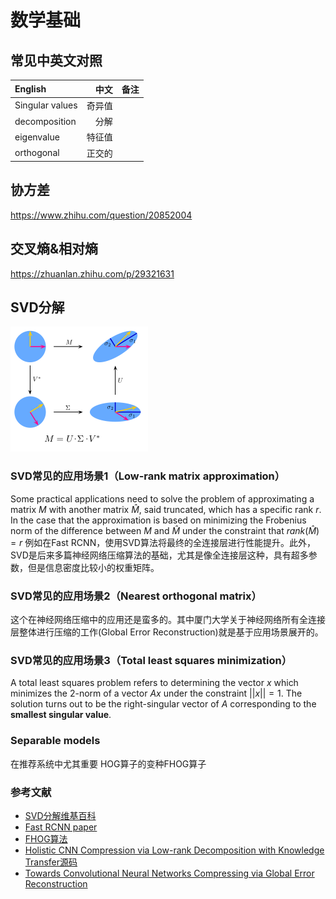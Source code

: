 
# 数学基础
## 常见中英文对照
| English   | 中文 | 备注  |
| :-------- | --------:| :--: |
| Singular values | 奇异值 |  |
|decomposition| 分解||
|eigenvalue |特征值||
|orthogonal | 正交的 ||


## 协方差
https://www.zhihu.com/question/20852004

## 交叉熵&相对熵
https://zhuanlan.zhihu.com/p/29321631


## SVD分解



![@SVD分解示意图](./images/220px-Singular-Value-Decomposition.svg.png)

### SVD常见的应用场景1（Low-rank matrix approximation）
Some practical applications need to solve the problem of approximating a matrix $M$ with another matrix $\hat{M}$, said truncated, which has a specific rank $r$. In the case that the approximation is based on minimizing the Frobenius norm of the difference between $M$ and $\hat{M}$ under the constraint that $rank(\hat{M})=r$
例如在Fast RCNN，使用SVD算法将最终的全连接层进行性能提升。此外，SVD是后来多篇神经网络压缩算法的基础，尤其是像全连接层这种，具有超多参数，但是信息密度比较小的权重矩阵。

### SVD常见的应用场景2（Nearest orthogonal matrix）
这个在神经网络压缩中的应用还是蛮多的。其中厦门大学关于神经网络所有全连接层整体进行压缩的工作(Global Error Reconstruction)就是基于应用场景展开的。

### SVD常见的应用场景3（Total least squares minimization）

A total least squares problem refers to determining the vector $x$ which minimizes the 2-norm of a vector $Ax$ under the constraint $||x|| = 1$. The solution turns out to be the right-singular vector of $A$ corresponding to the **smallest singular value**.


### Separable models
在推荐系统中尤其重要
HOG算子的变种FHOG算子

### 参考文献
- [SVD分解维基百科](https://en.wikipedia.org/wiki/Singular_value_decomposition)
- [Fast RCNN paper](https://arxiv.org/abs/1504.08083)
- [FHOG算法]()
- [Holistic CNN Compression via Low-rank Decomposition with Knowledge Transfer源码](https://github.com/cwlseu/LRDKT)
- [Towards Convolutional Neural Networks Compressing via Global Error Reconstruction](http://ijcai-16.org/index.php/welcome/view/accepted_papers)